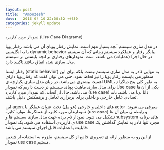 ```yaml
---
layout: post
title:  "Amoozesh"
date:   2016-04-10 22:38:32 +0430
categories: jekyll update
---
```


نمودار مورد کاربرد (Use Case Diagrams)

در مدل سازی سیستم آنچه بسیار مهم است، نمایش رفتار پویای آن می باشد. رفتار پویا یا به انگلیسی dynamic behavior بیانگر رفتار و عملکرد سیستم زمانی که آن سیستم در حال اجرا (عملیات) می باشد، است. نمودارهای رفتاری بر آنچه بایستی در سیستم مدل سازی شده اتفاق بیافتد تاکیید دارد.

رفتار ایستا (static behavior) به تنهایی قادر به مدل سازی سیستم نیست بلکه برای این منظور می بایست رفتار پویا را نیز لحاظ نمود. حتی می توان گفت که رفتار پویا دارای اهمیت بیشتری می باشد. در زبان مدل سازی یکپارچه ی UML، به طور کلی پنج دیاگرام برای مدل سازی ماهیت پویای سیستم در دست داریم که نمودار Use case یکی از آن ها می باشد. حال از آنجایی که نمودار مورد کاربرد (use case) ذاتا پویا می باشد، باید تعدادی عامل خارجی و داخلی برای برقراری تعامل و برهمکنش دخیل باشند.

این agent های داخلی و خارجی (عوامل) تحت عنوان عملگر یا actor معرفی می شوند. نمودارهای مورد کابرد از عملگرها، موارد کابرد (use case) و رابطه ی میان آن ها تشکیل می شود. نمودار نام برده جهت مدل سازی سیستم ها و subsystem های برنامه ی کاربردی استفاده می شود. یک نمودار use case مجرد تنها قادر به نمایش گذاشتن یک قابلیت یا عملیات قابل اجرای سیستم می باشد.

از این رو به منظور ارائه ی تصویری جامع از کل سیستم، ملزوم به استفاده از چندین نمودار use case هستیم. 